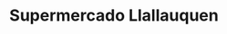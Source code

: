 ---
title: "Supermercado Llallauquen"
url: /las-cabras/supermercado-llallauquen/
shop: Supermarkt
---